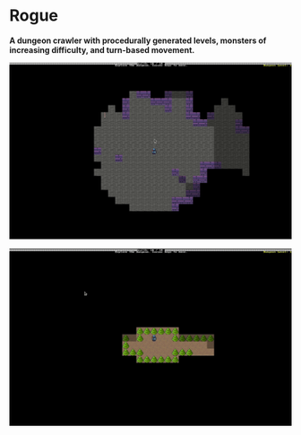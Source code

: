 # Rogue

**A dungeon crawler with procedurally generated levels, monsters of increasing difficulty, and turn-based movement.**

![Dungeon](./resources/dungeon.gif)


![Forest](./resources/forest.gif)